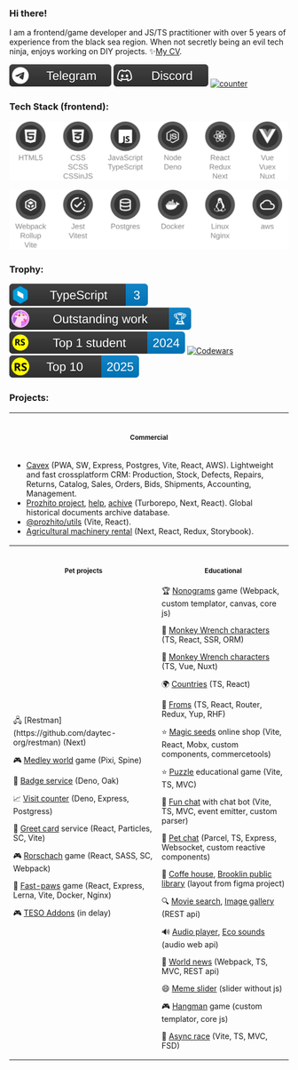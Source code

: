 ### Hi there!
<!--<img src="https://github.com/mrHoft/mrHoft/blob/main/tech_ninja.svg"/>-->
I am a frontend/game developer and JS/TS practitioner with over 5 years of experience from the black sea region. When not secretly being an evil tech ninja, enjoys working on DIY projects. ✨[My CV](https://mrhoft.github.io/cv/).

[![telegram](https://github.com/mrHoft/mrHoft/blob/main/public/badge/telegram.svg)](https://t.me/mrHoft)
[![discord](https://github.com/mrHoft/mrHoft/blob/main/public/badge/discord.svg)](https://discord.gg/mr.hoft)
[![counter](https://counter.daytec.ru/mrHoft/?title=Visits)](https://github.com/mrHoft/visit-counter)

### Tech Stack (frontend):

<div align="center">

[![stack1](https://github.com/mrHoft/mrHoft/blob/main/public/stack1.svg)](#Tech)

[![stack2](https://github.com/mrHoft/mrHoft/blob/main/public/stack2.svg)](#Tech)

</div>

### Trophy:

[![typescript](https://github.com/mrHoft/mrHoft/blob/main/public/badge/typescript.svg)](https://learn.microsoft.com/api/achievements/share/en-us/mrHoft/EJAHYCHP?sharingId=F7339DC21FCEC2FD)
[![outstanding1](https://github.com/mrHoft/mrHoft/blob/main/public/badge/outstanding1.svg)](https://mrhoft.github.io/wrenched/)
[![RSS2024](https://github.com/mrHoft/mrHoft/blob/main/public/badge/rss_top2024.svg)](https://app.rs.school/certificate/nehax0ao)
[![Codewars](https://www.codewars.com/users/mrHoft/badges/micro)](https://www.codewars.com/users/mrHoft)
[![RSS2025](https://github.com/mrHoft/mrHoft/blob/main/public/badge/rss_top2025.svg)](https://app.rs.school/certificate/m2svb7rr)

### Projects:

<table>
  <tr>
    <th align="center" colspan="2"><img width="395" height="1"><p><small>Commercial</small></p></th>
 </tr>
 <tr>
   <td colspan="2">

+ [Cavex](https://app.nobey.ru/) (PWA, SW, Express, Postgres, Vite, React, AWS). Lightweight and fast crossplatform CRM: Production, Stock, Defects, Repairs, Returns, Catalog, Sales, Orders, Bids, Shipments, Accounting, Management.
+ [Prozhito project](https://prozhito.org/), [help](https://help.prozhito.org/), [achive](https://achive.prozhito.org/) (Turborepo, Next, React). Global historical documents archive database.
+ [@prozhito/utils](https://github.com/prozhito/utils) (Vite, React).
+ [Agricultural machinery rental](https://github.com/agricultural-machinery-rental) (Next, React, Redux, Storybook).
   </td>
  </tr>
 <tr>
    <th align="center"><img width="395" height="1"><p><small>Pet projects</small></p></th>
    <th align="center"><img width="395" height="1"><p><small>Educational</small></p></th>
 </tr>
 <tr>
   <td>
🖧 [Restman](https://github.com/daytec-org/restman) (Next)

🎮 [Medley world](https://medley.deno.dev) game (Pixi, Spine)

🔆 [Badge service](https://github.com/daytec-org/badge) (Deno, Oak)

📈 [Visit counter](https://github.com/mrHoft/visit-counter) (Deno, Express, Postgress)

🎁 [Greet card](https://greet-card.vercel.app/) service (React, Particles, SC, Vite)

🎮 [Rorschach](https://rorschach-game.vercel.app/) game (React, SASS, SC, Webpack)

🐾 [Fast-paws](https://fast-paws.onrender.com/game) game (React, Express, Lerna, Vite, Docker, Nginx)

🎮 [TESO Addons](https://github.com/TESO-Addons) (in delay)
    </td>
    <td>
🏆 [Nonograms](https://github.com/mrHoft/wrenched) game (Webpack, custom templator, canvas, core js)

🐸 [Monkey Wrench characters](http://195.133.52.167:3081/) (TS, React, SSR, ORM)

🐸 [Monkey Wrench characters](https://mwc-eta.vercel.app/) (TS, Vue, Nuxt)

🌍 [Countries](https://rs-react-countries.deno.dev/) (TS, React)

📝 [Froms](https://rs-react-forms.deno.dev/) (TS, React, Router, Redux, Yup, RHF)

⭐ [Magic seeds](https://magic-seeds.netlify.app/) online shop (Vite, React, Mobx, custom components, commercetools)

⭐ [Puzzle](https://github.com/mrHoft/puzzle) educational game (Vite, TS, MVC)

💬 [Fun chat](https://rolling-scopes-school.github.io/mrhoft-JSFE2023Q4/fun-chat/) with chat bot (Vite, TS, MVC, event emitter, custom parser)

💬 [Pet chat](https://pet-chat.netlify.app/) (Parcel, TS, Express, Websocket, custom reactive components)

🛒 [Coffe house](https://rolling-scopes-school.github.io/mrhoft-JSFE2023Q4/coffee-house/), [Brooklin public library](https://mrhoft.github.io/RSSchool/library/) (layout from figma project)

🔍 [Movie search](https://mrhoft.github.io/RSSchool/movie-app/), [Image gallery](https://mrhoft.github.io/RSSchool/image-gallery/) (REST api)

🔊 [Audio player](https://mrhoft.github.io/RSSchool/audio-player/), [Eco sounds](https://mrhoft.github.io/RSSchool/eco-sounds/) (audio web api)

📄 [World news](https://rolling-scopes-school.github.io/mrhoft-JSFE2023Q4/news-api/) (Webpack, TS, MVC, REST api)

😄 [Meme slider](https://mrhoft.github.io/RSSchool/cssMemeSlider/) (slider without js)

🎮 [Hangman](https://rolling-scopes-school.github.io/mrhoft-JSFE2023Q4/hangman/) game (custom templator, core js)

🚗 [Async race](https://github.com/mrHoft/RSSchool/tree/main/packages/async-race) (Vite, TS, MVC, FSD)
    </td>
  </tr>
</table>

<!--
### GitHub Stats:

![](https://github-readme-stats.vercel.app/api?username=mrHoft&theme=dark&hide_border=true&include_all_commits=false&count_private=false)
![](https://github-readme-stats.vercel.app/api/top-langs/?username=mrHoft&theme=dark&hide_border=true&include_all_commits=false&count_private=false&layout=compact)
-->
